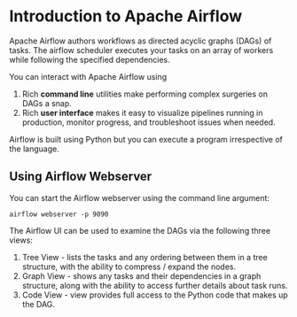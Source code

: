 # Introduction to Apache Airflow

Apache Airflow authors workflows as directed acyclic graphs (DAGs) of tasks. The
airflow scheduler executes your tasks on an array of workers while following the
specified dependencies.

You can interact with Apache Airflow using
1. Rich **command line** utilities make performing complex surgeries on DAGs a snap.
2. Rich **user interface** makes it easy to visualize pipelines running in production, monitor progress, and troubleshoot issues when needed.

Airflow is built using Python but you can execute a program irrespective of the language.

## Using Airflow Webserver
You can start the Airflow webserver using the command line argument:

```airflow webserver -p 9090```

The Airflow UI can be used to examine the DAGs via the following three views:
1. Tree View - lists the tasks and any ordering between them in a tree structure,
with the ability to compress / expand the nodes.
2. Graph View - shows any tasks and their dependencies in a graph structure,
along with the ability to access further details about task runs.
3. Code View - view provides full access to the Python code that makes up the DAG.
